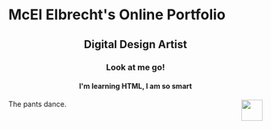<h1>McEl Elbrecht's Online Portfolio</h1>

<center><h2>Digital Design Artist</h2></center>

<center><h3>Look at me go!</h3></center>
<center><h4>I'm learning HTML, I am so smart</h4></center>

<p><img src="https://media.giphy.com/media/csWKUcszmgFTMt3CI0/giphy.gif" style="float:right;width:42px;height:42px;">
The pants dance.</p>

